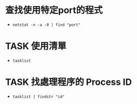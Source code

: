 查找使用特定port的程式
==============================
- `netstat -n -a -0 | find "port"`

TASK 使用清單
==============================
- `tasklist`


TASK 找處理程序的 Process ID 
=============================
- `tasklist | findstr "id"`
